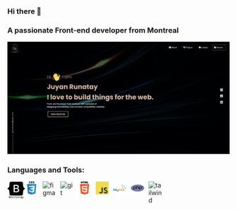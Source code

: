 ### Hi there 👋

<h3>A passionate Front-end developer from Montreal</h3>

[![Portfolio](https://github.com/jcrunatay/jcrunatay/blob/main/portfolio_img.png "Portfolio")](https://jcrunatay.github.io/Portfolio/)





<h3 align="left">Languages and Tools:</h3>

<img align="left" src="https://raw.githubusercontent.com/devicons/devicon/master/icons/bootstrap/bootstrap-plain-wordmark.svg" alt="bootstrap" width="40" height="40"/> 
<img align="left" style="padding-right:10px;" src="https://raw.githubusercontent.com/devicons/devicon/master/icons/css3/css3-original-wordmark.svg" alt="css3" width="30px"/>
<img align="left" style="padding-right:10px;" src="https://www.vectorlogo.zone/logos/figma/figma-icon.svg" alt="figma" width="30px"/>
<img align="left" style="padding-right:10px;" src="https://www.vectorlogo.zone/logos/git-scm/git-scm-icon.svg" alt="git" width="30px"/> 
<img align="left" style="padding-right:10px;" src="https://raw.githubusercontent.com/devicons/devicon/master/icons/html5/html5-original-wordmark.svg" alt="html5" width="30px"/> 
<img align="left" style="padding-right:10px;" src="https://raw.githubusercontent.com/devicons/devicon/master/icons/javascript/javascript-original.svg" alt="javascript" width="30px"/> 
<img align="left" style="padding-right:10px;" src="https://raw.githubusercontent.com/devicons/devicon/master/icons/mysql/mysql-original-wordmark.svg" alt="mysql" width="30px"/> 
<img align="left" style="padding-right:10px;" src="https://raw.githubusercontent.com/devicons/devicon/master/icons/php/php-original.svg" alt="php" width="30px"/> 
<img align="left" style="padding-right:10px;" src="https://www.vectorlogo.zone/logos/tailwindcss/tailwindcss-icon.svg" alt="tailwind" width="30px"/> 
